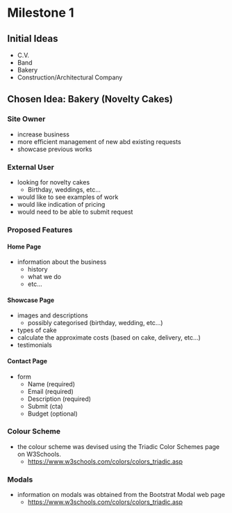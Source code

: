 # Milestone 1

## Initial Ideas
- C.V.
- Band
- Bakery
- Construction/Architectural Company

## Chosen Idea: Bakery (Novelty Cakes)
### Site Owner
- increase business
- more efficient management of new abd existing requests
- showcase previous works

### External User
- looking for novelty cakes
    - Birthday, weddings, etc...
- would like to see examples of work
- would like indication of pricing
- would need to be able to submit request

### Proposed Features
#### Home Page
- information about the business
    - history
    - what we do
    - etc...

#### Showcase Page
- images and descriptions
    - possibly categorised (birthday, wedding, etc...)
- types of cake
- calculate the approximate costs (based on cake, delivery, etc...)
- testimonials

#### Contact Page
- form
    - Name (required)
    - Email (required)
    - Description (required)
    - Submit (cta)
    - Budget (optional)



### Colour Scheme
- the colour scheme was devised using the Triadic Color Schemes page on W3Schools.
    - https://www.w3schools.com/colors/colors_triadic.asp

### Modals
- information on modals was obtained from the Bootstrat Modal web page
    - https://www.w3schools.com/colors/colors_triadic.asp 